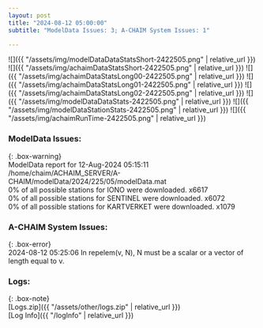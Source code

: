 ```yaml
---
layout: post
title: "2024-08-12 05:00:00"
subtitle: "ModelData Issues: 3; A-CHAIM System Issues: 1"

---
```


![]({{ "/assets/img/modelDataDataStatsShort-2422505.png" | relative_url }})
![]({{ "/assets/img/achaimDataStatsShort-2422505.png" | relative_url }})
![]({{ "/assets/img/achaimDataStatsLong00-2422505.png" | relative_url }})
![]({{ "/assets/img/achaimDataStatsLong01-2422505.png" | relative_url }})
![]({{ "/assets/img/achaimDataStatsLong02-2422505.png" | relative_url }})
![]({{ "/assets/img/modelDataDataStats-2422505.png" | relative_url }})
![]({{ "/assets/img/modelDataStationStats-2422505.png" | relative_url }})
![]({{ "/assets/img/achaimRunTime-2422505.png" | relative_url }})


### ModelData Issues:  
  
{: .box-warning}  
 ModelData report for 12-Aug-2024 05:15:11   
 /home/chaim/ACHAIM_SERVER/A-CHAIM/modelData/2024/225/05/modelData.mat   
 0% of all possible stations for IONO were downloaded. x6617   
 0% of all possible stations for SENTINEL were downloaded. x6072   
 0% of all possible stations for KARTVERKET were downloaded. x1079   
  
### A-CHAIM System Issues:  
  
{: .box-error}  
2024-08-12 05:25:06 In repelem(v, N), N must be a scalar or a vector of length equal to v.  

### Logs:  
  
{: .box-note}  
[Logs.zip]({{ "/assets/other/logs.zip" | relative_url }})  
[Log Info]({{ "/logInfo" | relative_url }})  
